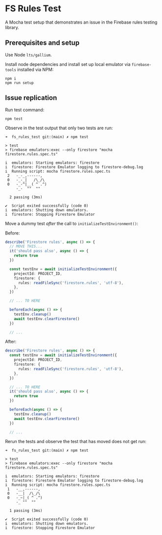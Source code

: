 # FS Rules Test

A Mocha test setup that demonstrates an issue in the Firebase rules testing library.

## Prerequisites and setup

Use Node `lts/gallium`.

Install node dependencies and install set up local emulator via `firebase-tools` installed via NPM:

```
npm i
npm run setup
```

## Issue replication

Run test command:

```
npm test
```

Observe in the test output that only two tests are run:

```
➜  fs_rules_test git:(main) ✗ npm test

> test
> firebase emulators:exec --only firestore "mocha firestore.rules.spec.ts"

i  emulators: Starting emulators: firestore
i  firestore: Firestore Emulator logging to firestore-debug.log
i  Running script: mocha firestore.rules.spec.ts
 2   -_-_,------,
 0   -_-_|   /\_/\
 0   -_-^|__( ^ .^)
     -_-  ""  ""

  2 passing (3ms)

✔  Script exited successfully (code 0)
i  emulators: Shutting down emulators.
i  firestore: Stopping Firestore Emulator
```

Move a dummy test _after_ the call to `initializeTestEnvironment()`:

Before:

```typescript
describe('Firestore rules', async () => {
  // MOVE THIS...
  it('should pass also', async () => {
    return true
  })

  const testEnv = await initializeTestEnvironment({
    projectId: PROJECT_ID,
    firestore: {
      rules: readFileSync('firestore.rules', 'utf-8'),
    },
  })

  // ... TO HERE

  beforeEach(async () => {
    testEnv.cleanup()
    await testEnv.clearFirestore()
  })

  // ...
```

After:

```typescript
describe('Firestore rules', async () => {
  const testEnv = await initializeTestEnvironment({
    projectId: PROJECT_ID,
    firestore: {
      rules: readFileSync('firestore.rules', 'utf-8'),
    },
  })

  // ... TO HERE
  it('should pass also', async () => {
    return true
  })

  beforeEach(async () => {
    testEnv.cleanup()
    await testEnv.clearFirestore()
  })

  // ...
```

Rerun the tests and observe the test that has moved does not get run:

```
➜  fs_rules_test git:(main) ✗ npm test

> test
> firebase emulators:exec --only firestore "mocha firestore.rules.spec.ts"

i  emulators: Starting emulators: firestore
i  firestore: Firestore Emulator logging to firestore-debug.log
i  Running script: mocha firestore.rules.spec.ts
 1   -__,------,
 0   -__|  /\_/\
 0   -_~|_( ^ .^)
     -_ ""  ""

  1 passing (3ms)

✔  Script exited successfully (code 0)
i  emulators: Shutting down emulators.
i  firestore: Stopping Firestore Emulator
```
